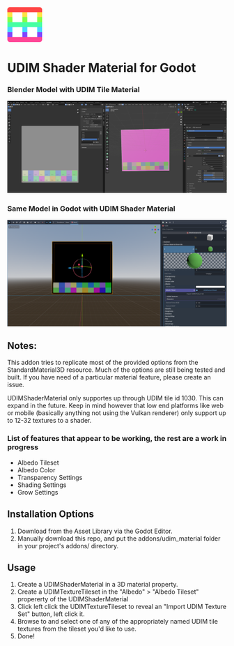 <img src="udim_shader_material_addon_icon.png" width="80" />

# UDIM Shader Material for Godot

### Blender Model with UDIM Tile Material
![Screenshot of Blender Model with UDIM Tile Material](/screenshots/from_blender_00.PNG)

### Same Model in Godot with UDIM Shader Material
![Screenshot of Same Model in Godot with UDIM Shader Material](/screenshots/from_godot_00.PNG)


## Notes:
This addon tries to replicate most of the provided options from the StandardMaterial3D resource.
Much of the options are still being tested and built. If you have need of a particular material feature, please create an issue.

UDIMShaderMaterial only supportes up through UDIM tile id 1030.
This can expand in the future.
Keep in mind however that low end platforms like web or mobile (basically anything not using the Vulkan renderer) only support up to 12-32 textures to a shader.

### List of features that appear to be working, the rest are a work in progress
- Albedo Tileset
- Albedo Color
- Transparency Settings
- Shading Settings
- Grow Settings


## Installation Options
1. Download from the Asset Library via the Godot Editor.
2. Manually download this repo, and put the addons/udim_material folder in your project's addons/ directory.

## Usage
1. Create a UDIMShaderMaterial in a 3D material property.
2. Create a UDIMTextureTileset in the "Albedo" > "Albedo Tileset" propererty of the UDIMShaderMaterial
3. Click left click the UDIMTextureTileset to reveal an "Import UDIM Texture Set" button, left click it.
4. Browse to and select one of any of the appropriately named UDIM tile textures from the tileset you'd like to use.
5. Done!
